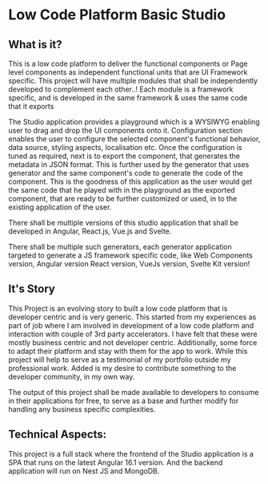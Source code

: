 # Low Code Platform Basic Studio 

## What is it?
This is a low code platform to deliver the functional components or Page level components as independent functional units that are UI Framework specific. This project will have multiple modules that shall be independently developed to complement each other..! Each module is a framework specific, and is developed in the same framework & uses the same code that it exports

The Studio application provides a playground which is a WYSIWYG enabling user to drag and drop the UI components onto it. Configuration section enables the user to configure the selected component's functional behavior, data source, styling aspects, localisation etc.  Once the configuration is tuned as required, next is to export the component, that generates the metadata in JSON format. This is further used by the generator that uses generator and the same component's code to generate the code of the component. This is the goodness of this application as the user would get the same code that he played with in the playground as the exported component, that are ready to be further customized or used, in to the existing application of the user.

There shall be multiple versions of this studio application that shall be developed in Angular, React.js, Vue.js and Svelte.

There shall be multiple such generators, each generator application targeted to generate a JS framework specific code, like Web Components version, Angular version React version, VueJs version, Svelte Kit version!

## It's Story
This Project is an evolving story to built a low code platform that is developer centric and is very generic. This started from my experiences as part of job where I am involved in development of a low code platform and interaction with couple of 3rd party accelerators. I have felt that these were mostly business centric and not developer centric. Additionally, some force to adapt their platform and stay with them for the app to work. While this project will help to serve as a testimonial of my portfolio outside my professional work. Added is my desire to contribute something to the developer community, in my own way. 

The output of this project shall be made available to developers to consume in their applications for free, to serve as a base and further modify for handling any business specific complexities.


## Technical Aspects:
This project is a full stack where the frontend of the Studio application is a SPA that runs on the latest Angular 16.1 version. 
And the backend application will run on Nest JS and MongoDB.



